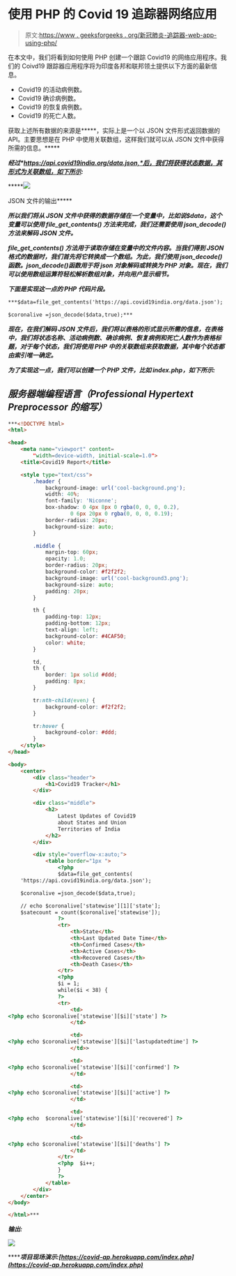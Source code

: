 # 使用 PHP 的 Covid 19 追踪器网络应用

> 原文:[https://www . geeksforgeeks . org/新冠肺炎-追踪器-web-app-using-php/](https://www.geeksforgeeks.org/covid-19-tracker-web-app-using-php/)

在本文中，我们将看到如何使用 PHP 创建一个跟踪 Covid19 的网络应用程序。我们的 Coivd19 跟踪器应用程序将为印度各邦和联邦领土提供以下方面的最新信息。

*   Covid19 的活动病例数。
*   Covid19 确诊病例数。
*   Covid19 的恢复病例数。
*   Covid19 的死亡人数。

获取上述所有数据的来源是*****，实际上是一个以 JSON 文件形式返回数据的 API。主要思想是在 PHP 中使用关联数组，这样我们就可以从 JSON 文件中获得所需的信息。*****

*****经过*https://api.covid19india.org/data.json,*后，我们将获得状态数据，其形式为关联数组，如下所示:*****

*****![](img/b3c9614cedf1ac499ec63a11bc17dcec.png)

JSON 文件的输出***** 

*****所以我们将从 JSON 文件中获得的数据存储在一个变量中，比如说$data，这个变量可以使用 **file_get_contents()** 方法来完成，我们还需要使用 **json_decode()** 方法来解码 JSON 文件。*****

*******file_get_contents()** 方法用于读取存储在变量中的文件内容。当我们得到 JSON 格式的数据时，我们首先将它转换成一个数组。为此，我们使用 json_decode()函数。json_decode()函数用于将 json 对象解码或转换为 PHP 对象。现在，我们可以使用数组运算符轻松解析数组对象，并向用户显示细节。*****

*****下面是实现这一点的 PHP 代码片段。*****

```html
***$data=file_get_contents('https://api.covid19india.org/data.json');

$coronalive =json_decode($data,true);***
```

*****现在，在我们解码 JSON 文件后，我们将以表格的形式显示所需的信息，在表格中，我们将状态名称、活动病例数、确诊病例、恢复病例和死亡人数作为表格标题，对于每个状态，我们将使用 PHP 中的关联数组来获取数据，其中每个状态都由索引唯一确定。*****

*****为了实现这一点，我们可以创建一个 PHP 文件，比如 index.php，如下所示:*****

## *****服务器端编程语言（Professional Hypertext Preprocessor 的缩写）*****

```html
***<!DOCTYPE html>
<html>

<head>
    <meta name="viewport" content=
        "width=device-width, initial-scale=1.0">
    <title>Covid19 Report</title>

    <style type="text/css">
        .header {
            background-image: url('cool-background.png');
            width: 40%;
            font-family: 'Niconne';
            box-shadow: 0 4px 8px 0 rgba(0, 0, 0, 0.2), 
                    0 6px 20px 0 rgba(0, 0, 0, 0.19);
            border-radius: 20px;
            background-size: auto;
        }

        .middle {
            margin-top: 60px;
            opacity: 1.0;
            border-radius: 20px;
            background-color: #f2f2f2;
            background-image: url('cool-background3.png');
            background-size: auto;
            padding: 20px;
        }

        th {
            padding-top: 12px;
            padding-bottom: 12px;
            text-align: left;
            background-color: #4CAF50;
            color: white;
        }

        td,
        th {
            border: 1px solid #ddd;
            padding: 8px;
        }

        tr:nth-child(even) {
            background-color: #f2f2f2;
        }

        tr:hover {
            background-color: #ddd;
        }
    </style>
</head>

<body>
    <center>
        <div class="header">
            <h1>Covid19 Tracker</h1>
        </div>

        <div class="middle">
            <h2>
                Latest Updates of Covid19 
                about States and Union 
                Territories of India
            </h2>
        </div>

        <div style="overflow-x:auto;">
            <table border="1px ">
                <?php
                $data=file_get_contents(
    'https://api.covid19india.org/data.json');

    $coronalive =json_decode($data,true);

    // echo $coronalive['statewise'][1]['state'];
    $satecount = count($coronalive['statewise']);
                ?>
                <tr>
                    <th>State</th>
                    <th>Last Updated Date Time</th>
                    <th>Confirmed Cases</th>
                    <th>Active Cases</th>
                    <th>Recovered Cases</th>
                    <th>Death Cases</th>
                </tr>
                <?php   
                $i = 1;
                while($i < 38) { 
                ?>
                <tr>
                    <td>
<?php echo $coronalive['statewise'][$i]['state'] ?>
                    </td>

                    <td>
<?php echo $coronalive['statewise'][$i]['lastupdatedtime'] ?>
                    </td>>

                    <td>
<?php echo $coronalive['statewise'][$i]['confirmed'] ?>
                    </td>

                    <td>
<?php echo $coronalive['statewise'][$i]['active'] ?>
                    </td>

                    <td>
<?php echo  $coronalive['statewise'][$i]['recovered'] ?>
                    </td>

                    <td>
<?php echo $coronalive['statewise'][$i]['deaths'] ?>
                    </td>
                </tr>
                <?php  $i++;
                }
                ?>
            </table>
        </div>
    </center>
</body>

</html>***
```

*******输出:*******

*****![](img/ce46ff0e5b8315a22f39e7f88a1d93cb.png)*****

*******项目现场演示:**[https://covid-ap.herokuapp.com/index.php](https://covid-ap.herokuapp.com/index.php)*****